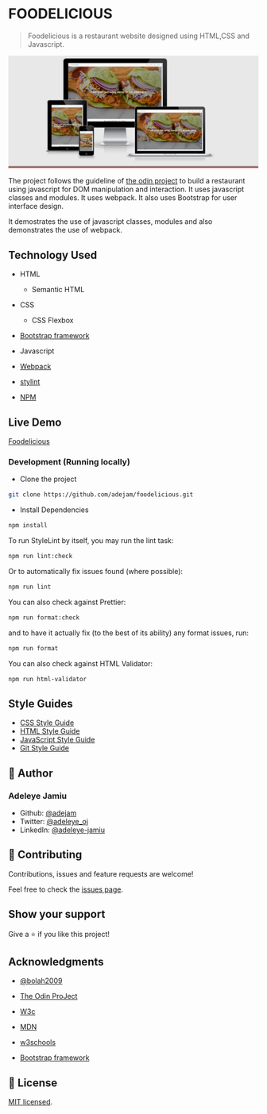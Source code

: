 # FOODELICIOUS

> Foodelicious is a restaurant website designed using HTML,CSS and Javascript.

![screenshot](./app_screenshot.png)

The project follows the guideline of [the odin project](https://theodinproject.com/courses/javascript/lessons/restaurant-page) to build a restaurant using javascript for DOM manipulation and interaction. It uses javascript classes and modules. It uses webpack. It also uses Bootstrap for user interface design.

It demostrates the use of javascript classes, modules and also demonstrates the use of webpack.

## Technology Used

- HTML

  - Semantic HTML

- CSS

  - CSS Flexbox

- [Bootstrap framework](https://getbootstrap.com/)

- Javascript

- [Webpack](https://webpack.js.org/)

- [stylint](https://stylelint.io/)

- [NPM](https://www.npmjs.com/)

## Live Demo

[Foodelicious](https://deploy-preview-2--foodelicious.netlify.app/)

### Development (Running locally)

- Clone the project

```bash
git clone https://github.com/adejam/foodelicious.git

```

- Install Dependencies

```bash
npm install
```

To run StyleLint by itself, you may run the lint task:

```bash
npm run lint:check
```

Or to automatically fix issues found (where possible):

```bash
npm run lint
```

You can also check against Prettier:

```bash
npm run format:check
```

and to have it actually fix (to the best of its ability) any format issues, run:

```bash
npm run format
```

You can also check against HTML Validator:

```bash
npm run html-validator
```

## Style Guides

- [CSS Style Guide](http://udacity.github.io/frontend-nanodegree-styleguide/css.html)
- [HTML Style Guide](http://udacity.github.io/frontend-nanodegree-styleguide/index.html)
- [JavaScript Style Guide](http://udacity.github.io/frontend-nanodegree-styleguide/javascript.html)
- [Git Style Guide](https://udacity.github.io/git-styleguide/)

## 👤 Author

### Adeleye Jamiu

- Github: [@adejam](http://github.com/adejam)
- Twitter: [@adeleye_oj](https://twitter.com/Adeleye_oj)
- LinkedIn: [@adeleye-jamiu](https://linkedin.com/in/adeleye-jamiu)

## 🤝 Contributing

Contributions, issues and feature requests are welcome!

Feel free to check the [issues page](../../issues).

## Show your support

Give a ⭐️ if you like this project!

## Acknowledgments

- [@bolah2009](http://github.com/bolah2009)

- [The Odin ProJect](https://theodinproject.com/courses/javascript/lessons/restaurant-page)

- [W3c](https://www.w3.org/)

- [MDN](https://developer.mozilla.org/)

- [w3schools](https://www.w3schools.com/)

- [Bootstrap framework](https://getbootstrap.com/)

## 📝 License

[MIT licensed](./LICENSE).
